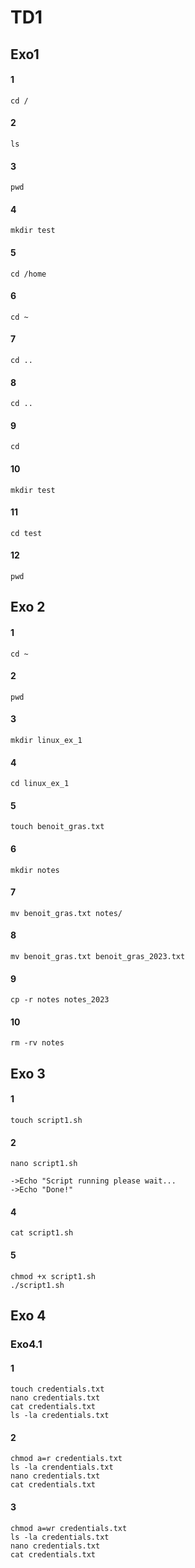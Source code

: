 # TD1

## Exo1

#### 1
``` 
cd /
``` 
#### 2
``` 
ls
``` 
#### 3
``` 
pwd
```
#### 4
``` 
mkdir test
``` 
#### 5
``` 
cd /home
``` 
#### 6
``` 
cd ~
``` 
#### 7
``` 
cd ..
``` 
#### 8
``` 
cd ..
``` 
#### 9
``` 
cd
``` 
#### 10
``` 
mkdir test
``` 
#### 11
``` 
cd test
``` 
#### 12
``` 
pwd
``` 

## Exo 2

#### 1
```
cd ~
```
#### 2
```
pwd
```
#### 3
```
mkdir linux_ex_1
```
#### 4
```
cd linux_ex_1
```
#### 5
```
touch benoit_gras.txt
```
#### 6
```
mkdir notes
```
#### 7
```
mv benoit_gras.txt notes/
```
#### 8
```
mv benoit_gras.txt benoit_gras_2023.txt
```
#### 9
```
cp -r notes notes_2023
```
#### 10
```
rm -rv notes
```

## Exo 3

#### 1
```
touch script1.sh
```
#### 2
```
nano script1.sh 

->Echo "Script running please wait...
->Echo "Done!"
```
#### 4
```
cat script1.sh
```
#### 5
```
chmod +x script1.sh
./script1.sh
```
## Exo 4
### Exo4.1
#### 1
```
touch credentials.txt
nano credentials.txt
cat credentials.txt
ls -la credentials.txt
```
#### 2
```
chmod a=r credentials.txt
ls -la crendentials.txt
nano credentials.txt
cat credentials.txt
```
#### 3
```
chmod a=wr credentials.txt
ls -la credentials.txt
nano credentials.txt
cat credentials.txt
```
